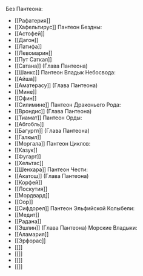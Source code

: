 Без Пантеона: 
 * [[Рафатерия]]
 * [[Хафельтирус]]
Пантеон Бездны: 
 * [[Астофей]]
 * [[Дагон]]
 * [[Латифа]]
 * [[Левомарин]]
 * [[Пут Саткал]]
 * [[Сатана]] (Глава Пантеона)
 * [[Шанкс]]
Пантеон Владык Небосвода:
* [[Айша]]
* [[Аматерасу]] (Глава Пантеона)
* [[Мине]]
* [[Офин]]
* [[Силимине]]
Пантеон Драконьего Рода:
* [[Врондис]] (Глава Пантеона)
* [[Тиамат]]
Пантеон Орды: 
* [[Абгобль]]
* [[Багургл]] (Глава Пантеона)
* [[Галкыл]]
* [[Моргала]]
Пантеон Циклов:
* [[Казук]]
* [[Фугарт]]
* [[Хельтас]]
* [[Шенхара]]
Пантеон Чести:
* [[Акатош]] (Глава Пантеона)
* [[Корфей]]
* [[Лоскутия]]
* [[Мордвард]]
* [[Оор]]
* [[Сифдорел]]
Пантеон Эльфийской Колыбели:
* [[Медит]]
* [[Радана]]
* [[Эшлин]] (Глава Пантеона)
Морские Владыки: 
* [[Аламария]]
* [[Эрфорас]]
* [[]]
* [[]]
* [[]]
* [[]]